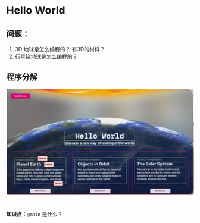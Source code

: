 # Hello World 


[](https://docs-assets.developer.apple.com/published/efa8e7a0a97cfab20bf0f4c307b9b121/Hello-World-overview.mp4)


## 问题：
1. 3D 地球是怎么编程的？ 有3D的材料？ 
2. 行星绕地球是怎么编程的？ 


## 程序分解

![](./images/1.png)



### 
```swift
```

**知识点**：`@main` 是什么？



